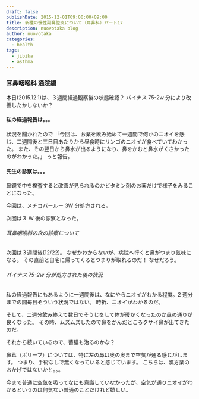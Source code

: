 ```yaml
---
draft: false
publishDate: 2015-12-01T09:00:00+09:00
title: 新種の慢性副鼻腔炎について（耳鼻科）パート17
description: nuovotaka blog
author: nuovotaka
categories:
  - health
tags:
  - jibika
  - asthma
---
```


### 耳鼻咽喉科 通院編

本日(2015.12.1)は、３週間経過観察後の状態確認？
バイナス 75-2w 分により改善したかしないか？

#### 私の経過報告は。。。

状況を聞かれたので
「今回は、お薬を飲み始めて一週間で何かのニオイを感じ、二週間後と三日目あたりから昼食時にリンゴのニオイが食べていてわかった。
また、その翌日から鼻水が出るようになり、鼻をかむと鼻水がくさかったのがわかった。」
っと報告。

#### 先生の診察は。。。

鼻鏡で中を検査すると改善が見られるのかビタミン剤のお薬だけで様子をみることになった。

今回は、メチコバールー 3W 分処方される。

次回は３ W 後の診察となった。

###### 耳鼻咽喉科の次の診察について

次回は３週間後(12/22)。
なぜかわからないが、病院へ行くと鼻がつまり気味になる。
その直前と自宅に帰ってくるとつまりが取れるのだ！
なぜだろう。

###### バイナス 75-2w 分が処方された後の状況

私の経過報告にもあるように一週間後は、なにやらニオイがわかる程度。2 週分までの間毎日そういう状況ではない。
時折、ニオイがわかるのだ。

そして、二週分飲み終えて数日でそうじをして体が暖かくなったのか鼻の通りが良くなった。
その時、ムズムズしたので鼻をかんだところクサイ鼻が出てきたのだ。

それから続いているので、蓄膿も治るのかな？

鼻茸（ポリープ）については、特に左の鼻は奥の奥まで空気が通る感じがします。
つまり、手術なしで無くなっていると感じています。
こちらは、漢方薬のおかげではないかと。。。

今まで普通に空気を吸ってなにも意識していなかったが、空気が通りニオイがわかるというのは何気ない普通のことだけれど嬉しい。
